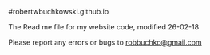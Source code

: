 #robertwbuchkowski.github.io

The Read me file for my website code, modified 26-02-18

Please report any errors or bugs to robbuchko@gmail.com